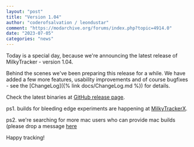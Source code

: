 ```yaml
---
layout: "post"
title: "Version 1.04"
author: "coderofsalvation / leondustar"
comment: "https://modarchive.org/forums/index.php?topic=4914.0"
date: "2023-07-05"
categories: "news"
---
```


Today is a special day, because we're announcing the latest release of MilkyTracker - version 1.04.

Behind the scenes we've been preparing this release for a while.
We have added a few more features, usability improvements and of course bugfixes - see the [ChangeLog]({% link docs/ChangeLog.md %}) for details.

Check the latest binaries at [GitHub release page][gitrel].

ps1. builds for bleeding edge experiments are happening at [MilkyTrackerX](https://github.com/coderofsalvation/MilkyTrackerX).

ps2. we're searching for more mac users who can provide mac builds (please drop a message [here](https://github.com/milkytracker/MilkyTracker/issues)

Happy tracking!

[gitrel]: https://github.com/milkytracker/MilkyTracker/releases/tag/v1.04.00
[amigaports]: https://github.com/AmigaPorts/MilkyTracker
